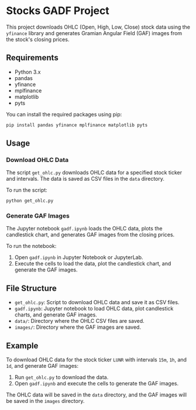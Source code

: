 # Stocks GADF Project

This project downloads OHLC (Open, High, Low, Close) stock data using the `yfinance` library and generates Gramian Angular Field (GAF) images from the stock's closing prices.

## Requirements

- Python 3.x
- pandas
- yfinance
- mplfinance
- matplotlib
- pyts

You can install the required packages using pip:

```sh
pip install pandas yfinance mplfinance matplotlib pyts
```

## Usage

### Download OHLC Data

The script `get_ohlc.py` downloads OHLC data for a specified stock ticker and intervals. The data is saved as CSV files in the `data` directory.

To run the script:

```sh
python get_ohlc.py
```

### Generate GAF Images

The Jupyter notebook `gadf.ipynb` loads the OHLC data, plots the candlestick chart, and generates GAF images from the closing prices.

To run the notebook:

1. Open `gadf.ipynb` in Jupyter Notebook or JupyterLab.
2. Execute the cells to load the data, plot the candlestick chart, and generate the GAF images.

## File Structure

- `get_ohlc.py`: Script to download OHLC data and save it as CSV files.
- `gadf.ipynb`: Jupyter notebook to load OHLC data, plot candlestick charts, and generate GAF images.
- `data/`: Directory where the OHLC CSV files are saved.
- `images/`: Directory where the GAF images are saved.

## Example

To download OHLC data for the stock ticker `LUNR` with intervals `15m`, `1h`, and `1d`, and generate GAF images:

1. Run `get_ohlc.py` to download the data.
2. Open `gadf.ipynb` and execute the cells to generate the GAF images.

The OHLC data will be saved in the `data` directory, and the GAF images will be saved in the `images` directory.
